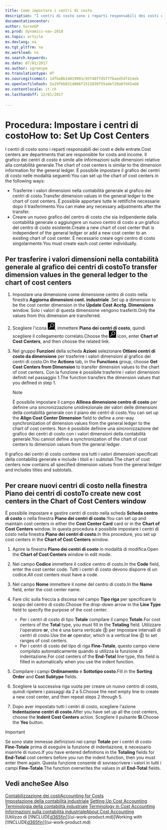 ```yaml
---
title: Come impostare i centri di costo
description: "I centri di costo sono i reparti responsabili dei costi e delle entrate. Il grafico dei centri di costo è simile alle informazioni sulle dimensioni relative alla contabilità generale."
documentationcenter: 
author: SorenGP
ms.prod: dynamics-nav-2018
ms.topic: article
ms.devlang: na
ms.tgt_pltfrm: na
ms.workload: na
ms.search.keywords: 
ms.date: 07/01/2017
ms.author: sgroespe
ms.translationtype: HT
ms.sourcegitcommit: 1dfba8b14019991c95f40ffd5f7fbaed5df414eb
ms.openlocfilehash: 5a19fbb031d806f1511030f55adef20a6fd45ab8
ms.contentlocale: it-ch
ms.lasthandoff: 12/01/2017

---
```

# <a name="how-to-set-up-cost-centers"></a><span data-ttu-id="ea34f-104">Procedura: Impostare i centri di costo</span><span class="sxs-lookup"><span data-stu-id="ea34f-104">How to: Set Up Cost Centers</span></span>
<span data-ttu-id="ea34f-105">I centri di costo sono i reparti responsabili dei costi e delle entrate.</span><span class="sxs-lookup"><span data-stu-id="ea34f-105">Cost centers are departments that are responsible for costs and income.</span></span> <span data-ttu-id="ea34f-106">Il grafico dei centri di costo è simile alle informazioni sulle dimensioni relative alla contabilità generale.</span><span class="sxs-lookup"><span data-stu-id="ea34f-106">The chart of cost centers is similar to the dimension information for the general ledger.</span></span> <span data-ttu-id="ea34f-107">È possibile impostare il grafico dei centri di costo nelle modalità seguenti:</span><span class="sxs-lookup"><span data-stu-id="ea34f-107">You can set up the chart of cost centers in the following ways:</span></span>  

-   <span data-ttu-id="ea34f-108">Trasferire i valori dimensioni nella contabilità generale al grafico dei centri di costo.</span><span class="sxs-lookup"><span data-stu-id="ea34f-108">Transfer dimension values in the general ledger to the chart of cost centers.</span></span> <span data-ttu-id="ea34f-109">È possibile apportare tutte le rettifiche necessarie dopo il trasferimento.</span><span class="sxs-lookup"><span data-stu-id="ea34f-109">You can make any necessary adjustments after the transfer.</span></span>  
-   <span data-ttu-id="ea34f-110">Creare un nuovo grafico del centro di costo che sia indipendente dalla contabilità generale o aggiungere un nuovo centro di costo a un grafico del centro di costo esistente.</span><span class="sxs-lookup"><span data-stu-id="ea34f-110">Create a new chart of cost center that is independent of the general ledger or add a new cost center to an existing chart of cost center.</span></span> <span data-ttu-id="ea34f-111">È necessario creare ogni centro di costo singolarmente.</span><span class="sxs-lookup"><span data-stu-id="ea34f-111">You must create each cost center individually.</span></span>  

## <a name="to-transfer-dimension-values-in-the-general-ledger-to-the-chart-of-cost-centers"></a><span data-ttu-id="ea34f-112">Per trasferire i valori dimensioni nella contabilità generale al grafico dei centri di costo</span><span class="sxs-lookup"><span data-stu-id="ea34f-112">To transfer dimension values in the general ledger to the chart of cost centers</span></span>  
1.  <span data-ttu-id="ea34f-113">Impostare una dimensione come dimensione centro di costo nella finestra **Aggiorna dimensioni cont. industriale** .</span><span class="sxs-lookup"><span data-stu-id="ea34f-113">Set up a dimension to be the cost center dimension in the **Update Cost Acctg. Dimensions** window.</span></span> <span data-ttu-id="ea34f-114">Solo i valori di questa dimensione vengono trasferiti.</span><span class="sxs-lookup"><span data-stu-id="ea34f-114">Only the values from this dimension are transferred.</span></span>  
2.  <span data-ttu-id="ea34f-115">Scegliere l'icona ![Cerca pagina o report](media/ui-search/search_small.png "icona Cerca pagina o report"), immettere **Piano dei centri di costo**, quindi scegliere il collegamento correlato.</span><span class="sxs-lookup"><span data-stu-id="ea34f-115">Choose the ![Search for Page or Report](media/ui-search/search_small.png "Search for Page or Report icon") icon, enter **Chart of Cost Centers**, and then choose the related link.</span></span>  
3.  <span data-ttu-id="ea34f-116">Nel gruppo **Funzioni** della scheda **Azioni** selezionare **Ottieni centri di costo da dimensione** per trasferire i valori dimensioni al grafico dei centri di costo.</span><span class="sxs-lookup"><span data-stu-id="ea34f-116">On the **Actions** tab, in the **Functions** group, choose **Get Cost Centers from Dimension** to transfer dimension values to the chart of cost centers.</span></span> <span data-ttu-id="ea34f-117">Con la funzione è possibile trasferire i valori dimensioni definiti nel passaggio 1.</span><span class="sxs-lookup"><span data-stu-id="ea34f-117">The function transfers the dimension values that you defined in step 1.</span></span>  

    > [!NOTE]  
    >  <span data-ttu-id="ea34f-118">È possibile impostare il campo **Allinea dimensione centro di costo** per definire una sincronizzazione unidirezionale dei valori delle dimensioni della contabilità generale con il piano dei centri di costo.</span><span class="sxs-lookup"><span data-stu-id="ea34f-118">You can set up the **Align Cost Center Dimension**  field to define a one-way synchronization of dimension values from the general ledger to the chart of cost centers.</span></span> <span data-ttu-id="ea34f-119">Non è possibile definire una sincronizzazione del grafico dei centri di costo con i valori dimensioni della contabilità generale.</span><span class="sxs-lookup"><span data-stu-id="ea34f-119">You cannot define a synchronization of the chart of cost centers to dimension values from the general ledger.</span></span>  

<span data-ttu-id="ea34f-120">Il grafico dei centri di costo contiene ora tutti i valori dimensioni specificati della contabilità generale e include i titoli e i subtotali.</span><span class="sxs-lookup"><span data-stu-id="ea34f-120">The chart of cost centers now contains all specified dimension values from the general ledger and includes titles and subtotals.</span></span>  

## <a name="to-create-new-cost-centers-in-the-chart-of-cost-centers-window"></a><span data-ttu-id="ea34f-121">Per creare nuovi centri di costo nella finestra Piano dei centri di costo</span><span class="sxs-lookup"><span data-stu-id="ea34f-121">To create new cost centers in the Chart of Cost Centers window</span></span>  
<span data-ttu-id="ea34f-122">È possibile impostare e gestire centri di costo nella scheda **Scheda centro di costo** o nella finestra **Piano dei centri di costo**.</span><span class="sxs-lookup"><span data-stu-id="ea34f-122">You can set up and maintain cost centers in either the **Cost Center Card** card or in the **Chart of Cost Centers** window.</span></span> <span data-ttu-id="ea34f-123">In questa procedura è possibile impostare i centri di costo nella finestra  **Piano dei centri di costo**.</span><span class="sxs-lookup"><span data-stu-id="ea34f-123">In this procedure, you set up cost centers in the **Chart of Cost Centers** window.</span></span>  

1. <span data-ttu-id="ea34f-124">Aprire la finestra **Piano dei centri di costo** in modalità di modifica.</span><span class="sxs-lookup"><span data-stu-id="ea34f-124">Open the **Chart of Cost Centers** window in edit mode.</span></span>  
2. <span data-ttu-id="ea34f-125">Nel campo  **Codice** immettere il codice centro di costo.</span><span class="sxs-lookup"><span data-stu-id="ea34f-125">In the **Code** field, enter the cost center code.</span></span> <span data-ttu-id="ea34f-126">Tutti i centri di costo devono disporre di un codice.</span><span class="sxs-lookup"><span data-stu-id="ea34f-126">All cost centers must have a code.</span></span>  
3. <span data-ttu-id="ea34f-127">Nel campo **Nome** immettere il nome del centro di costo.</span><span class="sxs-lookup"><span data-stu-id="ea34f-127">In the **Name** field, enter the cost center name.</span></span>  
4. <span data-ttu-id="ea34f-128">Fare clic sulla freccia a discesa nel campo **Tipo riga** per specificare lo scopo del centro di costo.</span><span class="sxs-lookup"><span data-stu-id="ea34f-128">Choose the drop-down arrow in the **Line Type** field to specify the purpose of the cost center.</span></span>  

    - <span data-ttu-id="ea34f-129">Per i centri di costo di tipo **Totale** compilare il campo **Totale**.</span><span class="sxs-lookup"><span data-stu-id="ea34f-129">For cost centers of the **Total** type, you must fill in the **Totaling** field.</span></span> <span data-ttu-id="ea34f-130">Utilizzare l'operatore **or**, che è una barra verticale (**&#124;**) per impostare intervalli di centri di costo.</span><span class="sxs-lookup"><span data-stu-id="ea34f-130">Use the **or** operator, which is a vertical line (**&#124;**) to set ranges of cost centers.</span></span>  
    - <span data-ttu-id="ea34f-131">Per i centri di costo del tipo di riga **Fine-Totale**, questo campo viene compilato automaticamente quando si utilizza la funzione di indentazione.</span><span class="sxs-lookup"><span data-stu-id="ea34f-131">For cost centers of the **End-Total** line type, this field is filled in automatically when you use the indent function.</span></span>  
5.  <span data-ttu-id="ea34f-132">Compilare i campi **Ordinamento** e **Sottotipo costo**.</span><span class="sxs-lookup"><span data-stu-id="ea34f-132">Fill in the **Sorting Order** and **Cost Subtype** fields.</span></span>  
6.  <span data-ttu-id="ea34f-133">Scegliere la successiva riga vuota per creare un nuovo centro di costo, quindi ripetere i passaggi da 2 a 5.</span><span class="sxs-lookup"><span data-stu-id="ea34f-133">Choose the next empty line to create a new cost center, and then repeat steps 2 through 5.</span></span>  
7.  <span data-ttu-id="ea34f-134">Dopo aver impostato tutti i centri di costo, scegliere l'azione **Indentazione centri di costo**.</span><span class="sxs-lookup"><span data-stu-id="ea34f-134">After you have set up all the cost centers, choose the **Indent Cost Centers** action.</span></span> <span data-ttu-id="ea34f-135">Scegliere il pulsante **Sì**.</span><span class="sxs-lookup"><span data-stu-id="ea34f-135">Choose the **Yes** button.</span></span>  

> [!IMPORTANT]  
>  <span data-ttu-id="ea34f-136">Se sono state immesse definizioni nei campi **Totale** per i centri di costo **Fine-Totale** prima di eseguire la funzione di indentazione, è necessario inserirle di nuovo.</span><span class="sxs-lookup"><span data-stu-id="ea34f-136">If you have entered definitions in the **Totaling** fields for **End-Total** cost centers before you run the indent function, then you must enter them again.</span></span> <span data-ttu-id="ea34f-137">Questa funzione consente di sovrascrivere i valori in tutti i campi **Fine-Totale**.</span><span class="sxs-lookup"><span data-stu-id="ea34f-137">The function overwrites the values in all **End-Total** fields.</span></span>  

## <a name="see-also"></a><span data-ttu-id="ea34f-138">Vedi anche</span><span class="sxs-lookup"><span data-stu-id="ea34f-138">See Also</span></span>  
[<span data-ttu-id="ea34f-139">Contabilizzazione dei costi</span><span class="sxs-lookup"><span data-stu-id="ea34f-139">Accounting for Costs</span></span>](finance-manage-cost-accounting.md)  
<span data-ttu-id="ea34f-140">[Impostazione della contabilità industriale](finance-set-up-cost-accounting.md) </span><span class="sxs-lookup"><span data-stu-id="ea34f-140">[Setting Up Cost Accounting](finance-set-up-cost-accounting.md) </span></span>  
<span data-ttu-id="ea34f-141">[Terminologia della contabilità industriale](finance-terminology-in-cost-accounting.md) </span><span class="sxs-lookup"><span data-stu-id="ea34f-141">[Terminology in Cost Accounting](finance-terminology-in-cost-accounting.md) </span></span>  
[<span data-ttu-id="ea34f-142">Informazioni sulla contabilità industriale</span><span class="sxs-lookup"><span data-stu-id="ea34f-142">About Cost Accounting</span></span>](finance-about-cost-accounting.md)  
<span data-ttu-id="ea34f-143">[Utilizzo di [!INCLUDE[d365fin](includes/d365fin_md.md)]](ui-work-product.md)</span><span class="sxs-lookup"><span data-stu-id="ea34f-143">[Working with [!INCLUDE[d365fin](includes/d365fin_md.md)]](ui-work-product.md)</span></span>

